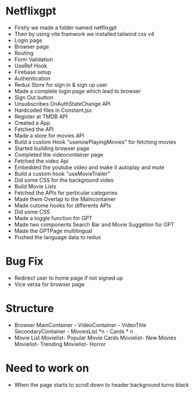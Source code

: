 # Netflixgpt
- Firstly we made a folder named netflixgpt
- Then by using vite framwork we installed tailwind css v4
- Login page
- Browser page
- Routing 
- Form Validation 
- UseRef Hook
- Firebase setup
- Authentication
- Redux Store for sign in & sign up user
- Made a complete login page which lead to browser
- Sign Out button
- Unsubscribes OnAuthStateChange API
- Hardcoded files in Constant.jsx
- Register at TMDB API
- Created a App
- Fetched the API
- Made a store for movies API
- Build a custom Hook "usenowPlayingMovies" for fetching movies
- Started building browser page
- Completed the videocontainer page
- Fetched the video Api
- Embedded the youtube video and make it autoplay and mute
- Build a custom hook "useMovieTrailer"
- Did some CSS for the background video 
- Build Movie Lists
- Fetched the APIs for perticular categories
- Made them Overlap to the Maincontainer
- Made cutome hooks for differents APIs 
- Did some CSS
- Made a toggle function for GPT 
- Made two components Search Bar and Movie Suggetion for GPT
- Made the GPTPage multilingual 
- Pushed the language data to redux

# Bug Fix
- Redirect user to home page if not signed up
- Vice versa for browser page

# Structure
-   Browser
        MainContainer
         - VideoContainer
         - VideoTitle
        SecondaryContainer
         - MoviesList *n
            - Cards * n
-   Movie List
        Movielist- Popular
           Movie Cards
        Movielist- New Movies
        Movielist- Trending
        Movielist- Horror

# Need to work on
- When the page starts to scroll down to header background turns black